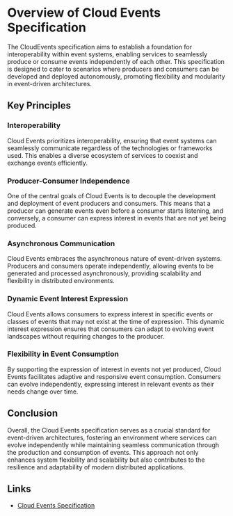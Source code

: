 # Overview of Cloud Events Specification

The CloudEvents specification aims to establish a foundation for
interoperability within event systems, enabling services to seamlessly produce
or consume events independently of each other. This specification is designed to
cater to scenarios where producers and consumers can be developed and deployed
autonomously, promoting flexibility and modularity in event-driven
architectures.

## Key Principles

### Interoperability

Cloud Events prioritizes interoperability, ensuring that event systems can
seamlessly communicate regardless of the technologies or frameworks used. This
enables a diverse ecosystem of services to coexist and exchange events
efficiently.

### Producer-Consumer Independence

One of the central goals of Cloud Events is to decouple the development and
deployment of event producers and consumers. This means that a producer can
generate events even before a consumer starts listening, and conversely, a
consumer can express interest in events that are not yet being produced.

### Asynchronous Communication

Cloud Events embraces the asynchronous nature of event-driven systems. Producers
and consumers operate independently, allowing events to be generated and
processed asynchronously, providing scalability and flexibility in distributed
environments.

### Dynamic Event Interest Expression

Cloud Events allows consumers to express interest in specific events or classes
of events that may not exist at the time of expression. This dynamic interest
expression ensures that consumers can adapt to evolving event landscapes without
requiring changes to the producer.

### Flexibility in Event Consumption

By supporting the expression of interest in events not yet produced, Cloud
Events facilitates adaptive and responsive event consumption. Consumers can
evolve independently, expressing interest in relevant events as their needs
change over time.

## Conclusion

Overall, the Cloud Events specification serves as a crucial standard for
event-driven architectures, fostering an environment where services can evolve
independently while maintaining seamless communication through the production
and consumption of events. This approach not only enhances system flexibility
and scalability but also contributes to the resilience and adaptability of
modern distributed applications.

## Links

- [Cloud Events Specification](https://github.com/cloudevents/spec)
